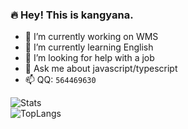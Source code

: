 ### 🔥 Hey! This is kangyana.

- 🔭 I’m currently working on WMS
- 🌱 I’m currently learning English
- 🤔 I’m looking for help with a job
- 💬 Ask me about javascript/typescript
- 📫 QQ: `564469630`

![Stats](https://github-readme-stats.vercel.app/api?username=kangyana&show_icons=true&theme=radical)  
![TopLangs](https://github-readme-stats.vercel.app/api/top-langs?username=kangyana&layout=compact&show_icons=true&theme=radical)
